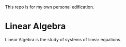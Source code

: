 This repo is for my own personal edification.

# Linear Algebra
Linear Algebra is the study of systems of linear equations.
